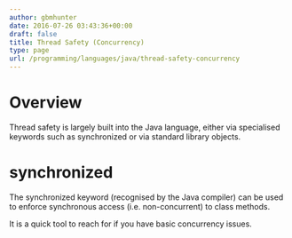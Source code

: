 ```yaml
---
author: gbmhunter
date: 2016-07-26 03:43:36+00:00
draft: false
title: Thread Safety (Concurrency)
type: page
url: /programming/languages/java/thread-safety-concurrency
---
```


# Overview

Thread safety is largely built into the Java language, either via specialised keywords such as synchronized or via standard library objects.

# synchronized

The synchronized keyword (recognised by the Java compiler) can be used to enforce synchronous access (i.e. non-concurrent) to class methods.

It is a quick tool to reach for if you have basic concurrency issues.
